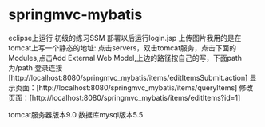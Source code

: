 # springmvc-mybatis
eclipse上运行
初级的练习SSM
部署以后运行login.jsp
上传图片我用的是在tomcat上写一个静态的地址:
点击servers，双击tomcat服务，点击下面的Modules,点击Add External Web Model,上边的路径按自己的写，下面path为/path
登录连接[http://localhost:8080/springmvc_mybatis/items/editItemsSubmit.action]
显示页面：[http://localhost:8080/springmvc_mybatis/items/queryItems]
修改页面：[http://localhost:8080/springmvc_mybatis/items/editItems?id=1]


tomcat服务器版本9.0
数据库mysql版本5.5

